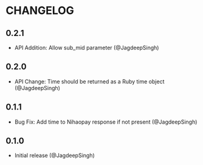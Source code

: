 # CHANGELOG

## 0.2.1

* API Addition: Allow sub_mid parameter (@JagdeepSingh)

## 0.2.0

* API Change: Time should be returned as a Ruby time object (@JagdeepSingh)

## 0.1.1

* Bug Fix: Add time to Nihaopay response if not present (@JagdeepSingh)

## 0.1.0

* Initial release (@JagdeepSingh)
